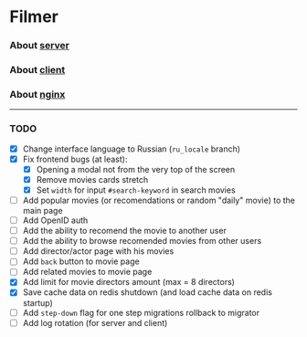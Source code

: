 # Filmer

### About [server](./server/README.md)
### About [client](./client/README.md)
### About [nginx](./nginx/README.md)

<hr>

### TODO

- [x] Change interface language to Russian (`ru_locale` branch)
- [x] Fix frontend bugs (at least):
	- [x] Opening a modal not from the very top of the screen
	- [x] Remove movies cards stretch
	- [x] Set `width` for input `#search-keyword` in search movies
- [ ] Add popular movies (or recomendations or random "daily" movie) to the main page
- [ ] Add OpenID auth
- [ ] Add the ability to recomend the movie to another user
- [ ] Add the ability to browse recomended movies from other users
- [ ] Add director/actor page with his movies
- [ ] Add `back` button to movie page
- [ ] Add related movies to movie page
- [x] Add limit for movie directors amount (max = 8 directors)
- [x] Save cache data on redis shutdown (and load cache data on redis startup)
- [ ] Add `step-down` flag for one step migrations rollback to migrator
- [ ] Add log rotation (for server and client)
